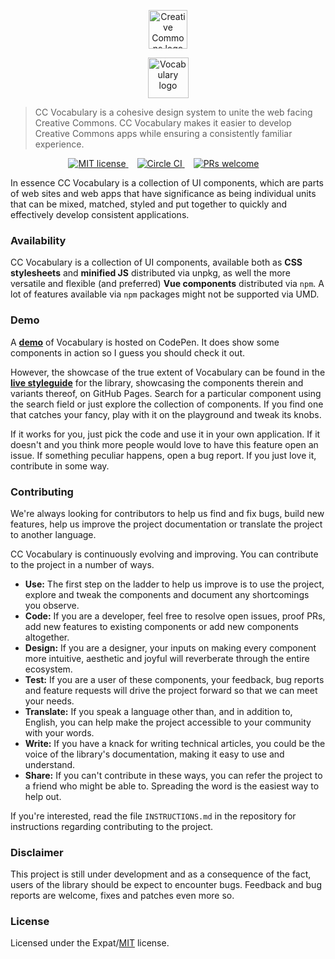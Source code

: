 <p align="center">
  <a href="https://creativecommons.org/" class="readme-cc-logo">
    <img 
      alt="Creative Commons logo" 
      src="https://raw.githubusercontent.com/creativecommons/cc-vocabulary/master/readme_assets/cc_logo.png" 
      height="62px"/>
  </a>
</p>
<p align="center">
  <a href="https://creativecommons.github.io/cc-vocabulary/" class="readme-vocabulary-logo">
    <img 
      alt="Vocabulary logo" 
      src="https://raw.githubusercontent.com/creativecommons/cc-vocabulary/master/readme_assets/vocabulary.svg?sanitize=true" 
      height="65px"/>
  </a>
</p>

> CC Vocabulary is a cohesive design system to unite the web facing Creative 
> Commons. CC Vocabulary makes it easier to develop Creative Commons apps while
> ensuring a consistently familiar experience.

<p align="center">
  <a 
    href="https://github.com/creativecommons/cc-vocabulary/blob/master/LICENSE"
    style="margin-right: 1em;">
    <img alt="MIT license" src="https://img.shields.io/github/license/creativecommons/cc-vocabulary.svg?color=brightgreen"/>
  </a>
  <a 
    href="https://circleci.com/gh/creativecommons/cc-vocabulary/tree/master"
    style="margin-right: 1em;">
    <img alt="Circle CI" src="https://circleci.com/gh/creativecommons/cc-vocabulary/tree/master.svg?style=shield"/>
  </a>
  <a 
    href="https://github.com/creativecommons/cc-vocabulary/blob/master/CONTRIBUTING.md"
    style="margin-right: 1em;">
    <img alt="PRs welcome" src="https://img.shields.io/badge/PRs-welcome-brightgreen.svg"/>
  </a>
</p>

In essence CC Vocabulary is a collection of UI components, which are parts of 
web sites and web apps that have significance as being individual units that
can be mixed, matched, styled and put together to quickly and effectively 
develop consistent applications.


### Availability

CC Vocabulary is a collection of UI components, available both as 
**CSS stylesheets** and **minified JS** distributed via unpkg, as well the more
versatile and flexible (and preferred) **Vue components** distributed via `npm`.
A lot of features available via `npm` packages might not be supported via UMD.


### Demo

A **[demo](https://codepen.io/dhruvkb/pen/dxRJYV)** of Vocabulary is hosted on
CodePen. It does show some components in action so I guess you should check
it out.

However, the showcase of the true extent of Vocabulary can be found in the
**[live styleguide](https://creativecommons.github.io/cc-vocabulary/)** for the
library, showcasing the components therein and variants thereof, on GitHub
Pages. Search for a particular component using the search field or just explore
the collection of components. If you find one that catches your fancy, play with
it on the playground and tweak its knobs.

If it works for you, just pick the code and use it in your own application. If 
it doesn't and you think more people would love to have this feature open an 
issue. If something peculiar happens, open a bug report. If you just love it,
contribute in some way.


### Contributing

We're always looking for contributors to help us find and fix bugs, build new 
features, help us improve the project documentation or translate the project to
another language.

CC Vocabulary is continuously evolving and improving. You can contribute to the
project in a number of ways.

- **Use:**
  The first step on the ladder to help us improve is to use the project, explore
  and tweak the components and document any shortcomings you observe.
- **Code:**
  If you are a developer, feel free to resolve open issues, proof PRs, add
  new features to existing components or add new components altogether.
- **Design:**
  If you are a designer, your inputs on making every component more intuitive,
  aesthetic and joyful will reverberate through the entire ecosystem.
- **Test:**
  If you are a user of these components, your feedback, bug reports and feature
  requests will drive the project forward so that we can meet your needs.
- **Translate:**
  If you speak a language other than, and in addition to, English, 
  you can help make the project accessible to your community with your words.
- **Write:**
  If you have a knack for writing technical articles, you could be the
  voice of the library's documentation, making it easy to use and understand. 
- **Share:**
  If you can't contribute in these ways, you can refer the project to a friend
  who might be able to. Spreading the word is the easiest way to help out. 

If you're interested, read the file `INSTRUCTIONS.md` in the 
repository for instructions regarding contributing to the project.


### Disclaimer

This project is still under development and as a consequence of the fact, users
of the library should be expect to encounter bugs. Feedback and bug reports are
welcome, fixes and patches even more so.


### License

Licensed under the Expat/[MIT](http://www.opensource.org/licenses/MIT) license.
